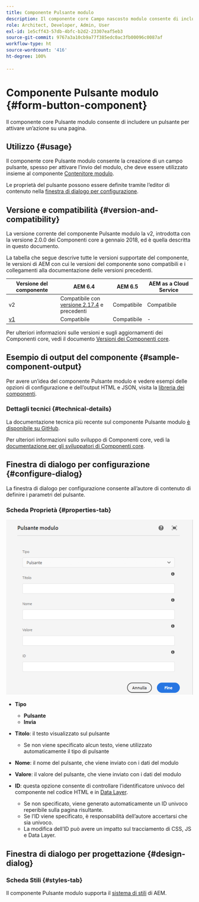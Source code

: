 ```yaml
---
title: Componente Pulsante modulo
description: Il componente core Campo nascosto modulo consente di includere un campo nascosto in un modulo.
role: Architect, Developer, Admin, User
exl-id: 1e5cff43-57db-4bfc-b2d2-23307eaf5eb3
source-git-commit: 9767a3a10cb9a77f385edc0ac3fb00096c0087af
workflow-type: ht
source-wordcount: '416'
ht-degree: 100%

---
```


# Componente Pulsante modulo {#form-button-component}

Il componente core Pulsante modulo consente di includere un pulsante per attivare un’azione su una pagina.

## Utilizzo {#usage}

Il componente core Pulsante modulo consente la creazione di un campo pulsante, spesso per attivare l’invio del modulo, che deve essere utilizzato insieme al componente [Contenitore modulo](form-container.md).

Le proprietà del pulsante possono essere definite tramite l’editor di contenuto nella [finestra di dialogo per configurazione](#configure-dialog).

## Versione e compatibilità {#version-and-compatibility}

La versione corrente del componente Pulsante modulo la v2, introdotta con la versione 2.0.0 dei Componenti core a gennaio 2018, ed è quella descritta in questo documento.

La tabella che segue descrive tutte le versioni supportate del componente, le versioni di AEM con cui le versioni del componente sono compatibili e i collegamenti alla documentazione delle versioni precedenti.

| Versione del componente | AEM 6.4 | AEM 6.5 | AEM as a Cloud Service |
|--- |--- |--- |---|
| v2 | Compatibile con<br>[versione 2.17.4](/help/versions.md) e precedenti | Compatibile | Compatibile |
| [v1](/help/components/v1/form-button-v1.md) | Compatibile | Compatibile | - |

Per ulteriori informazioni sulle versioni e sugli aggiornamenti dei Componenti core, vedi il documento [Versioni dei Componenti core](/help/versions.md).

## Esempio di output del componente {#sample-component-output}

Per avere un’idea del componente Pulsante modulo e vedere esempi delle opzioni di configurazione e dell’output HTML e JSON, visita la [libreria dei componenti](https://adobe.com/go/aem_cmp_library_form_button_it).

### Dettagli tecnici {#technical-details}

La documentazione tecnica più recente sul componente Pulsante modulo [è disponibile su GitHub](https://adobe.com/go/aem_cmp_tech_form_button_v2_it).

Per ulteriori informazioni sullo sviluppo di Componenti core, vedi la [documentazione per gli sviluppatori di Componenti core](/help/developing/overview.md).

## Finestra di dialogo per configurazione {#configure-dialog}

La finestra di dialogo per configurazione consente all’autore di contenuto di definire i parametri del pulsante.

### Scheda Proprietà {#properties-tab}

![Finestra di dialogo per modifica del componente Pulsante modulo](/help/assets/form-button-edit.png)

* **Tipo**

   * **Pulsante**
   * **Invia**

* **Titolo**: il testo visualizzato sul pulsante

   * Se non viene specificato alcun testo, viene utilizzato automaticamente il tipo di pulsante

* **Nome**: il nome del pulsante, che viene inviato con i dati del modulo
* **Valore**: il valore del pulsante, che viene inviato con i dati del modulo

* **ID**: questa opzione consente di controllare l’identificatore univoco del componente nel codice HTML e in [Data Layer](/help/developing/data-layer/overview.md).
   * Se non specificato, viene generato automaticamente un ID univoco reperibile sulla pagina risultante.
   * Se l’ID viene specificato, è responsabilità dell’autore accertarsi che sia univoco.
   * La modifica dell’ID può avere un impatto sul tracciamento di CSS, JS e Data Layer.

## Finestra di dialogo per progettazione {#design-dialog}

### Scheda Stili {#styles-tab}

Il componente Pulsante modulo supporta il [sistema di stili](/help/get-started/authoring.md#component-styling) di AEM.
